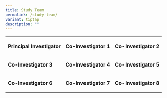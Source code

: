```yaml
---
title: Study Team
permalink: /study-team/
variant: tiptap
description: ""
---
```

<table style="minWidth: 75px">
<colgroup>
<col>
<col>
<col>
</colgroup>
<tbody>
<tr>
<th rowspan="1" colspan="1">
<p>Principal Investigator</p>
</th>
<th rowspan="1" colspan="1">
<p><strong>Co-Investigator 1</strong>
</p>
</th>
<th rowspan="1" colspan="1">
<p><strong>Co-Investigator 2</strong>
</p>
</th>
</tr>
<tr>
<td rowspan="1" colspan="1">
<p><strong>Co-Investigator 3</strong>
</p>
</td>
<td rowspan="1" colspan="1">
<p><strong>Co-Investigator 4</strong>
</p>
</td>
<td rowspan="1" colspan="1">
<p><strong>Co-Investigator 5</strong>
</p>
</td>
</tr>
<tr>
<td rowspan="1" colspan="1">
<p><strong>Co-Investigator 6</strong>
</p>
</td>
<td rowspan="1" colspan="1">
<p><strong>Co-Investigator 7</strong>
</p>
</td>
<td rowspan="1" colspan="1">
<p><strong>Co-Investigator 8</strong>
</p>
</td>
</tr>
</tbody>
</table>
<p></p>
